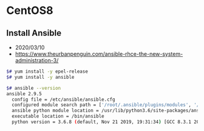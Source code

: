 # CentOS8



## Install Ansible

- 2020/03/10
- https://www.theurbanpenguin.com/ansible-rhce-the-new-system-administration-3/

```bash
$# yum install -y epel-release
$# yum install -y ansible

$# ansible --version
ansible 2.9.5
  config file = /etc/ansible/ansible.cfg
  configured module search path = ['/root/.ansible/plugins/modules', '/usr/share/ansible/plugins/modules']
  ansible python module location = /usr/lib/python3.6/site-packages/ansible
  executable location = /bin/ansible
  python version = 3.6.8 (default, Nov 21 2019, 19:31:34) [GCC 8.3.1 20190507 (Red Hat 8.3.1-4)]

```